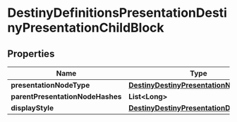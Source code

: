 
# DestinyDefinitionsPresentationDestinyPresentationChildBlock

## Properties
Name | Type | Description | Notes
------------ | ------------- | ------------- | -------------
**presentationNodeType** | [**DestinyDestinyPresentationNodeType**](DestinyDestinyPresentationNodeType.md) |  |  [optional]
**parentPresentationNodeHashes** | **List&lt;Long&gt;** |  |  [optional]
**displayStyle** | [**DestinyDestinyPresentationDisplayStyle**](DestinyDestinyPresentationDisplayStyle.md) |  |  [optional]



